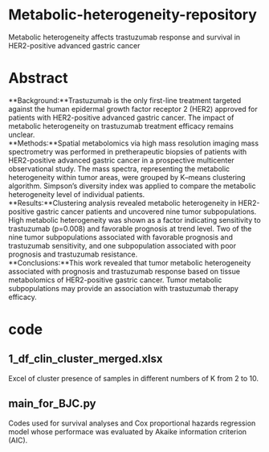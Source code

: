 # Metabolic-heterogeneity-repository
Metabolic heterogeneity affects trastuzumab response and survival in HER2-positive advanced gastric cancer

# Abstract
**Background:**Trastuzumab is the only first-line treatment targeted against the human epidermal growth factor receptor 2 (HER2) approved for patients with HER2-positive advanced gastric cancer. The impact of metabolic heterogeneity on trastuzumab treatment efficacy remains unclear. \
**Methods:**Spatial metabolomics via high mass resolution imaging mass spectrometry was performed in pretherapeutic biopsies of patients with HER2-positive advanced gastric cancer in a prospective multicenter observational study. The mass spectra, representing the metabolic heterogeneity within tumor areas, were grouped by K–means clustering algorithm. Simpson’s diversity index was applied to compare the metabolic heterogeneity level of individual patients. \
**Results:**Clustering analysis revealed metabolic heterogeneity in HER2-positive gastric cancer patients and uncovered nine tumor subpopulations. High metabolic heterogeneity was shown as a factor indicating sensitivity to trastuzumab (p=0.008) and favorable prognosis at trend level. Two of the nine tumor subpopulations associated with favorable prognosis and trastuzumab sensitivity, and one subpopulation associated with poor prognosis and trastuzumab resistance. \
**Conclusions:**This work revealed that tumor metabolic heterogeneity associated with prognosis and trastuzumab response based on tissue metabolomics of HER2-positive gastric cancer. Tumor metabolic subpopulations may provide an association with trastuzumab therapy efficacy.

# code
## 1_df_clin_cluster_merged.xlsx
Excel of cluster presence of samples in different numbers of K from 2 to 10.
## main_for_BJC.py
Codes used for survival analyses and Cox proportional hazards regression model whose performace was evaluated by Akaike information criterion (AIC).
